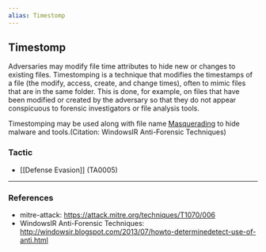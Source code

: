 ```yaml
---
alias: Timestomp
---
```


## Timestomp

Adversaries may modify file time attributes to hide new or changes to existing files. Timestomping is a technique that modifies the timestamps of a file (the modify, access, create, and change times), often to mimic files that are in the same folder. This is done, for example, on files that have been modified or created by the adversary so that they do not appear conspicuous to forensic investigators or file analysis tools.

Timestomping may be used along with file name [Masquerading](https://attack.mitre.org/techniques/T1036) to hide malware and tools.(Citation: WindowsIR Anti-Forensic Techniques)


### Tactic

- [[Defense Evasion]] (TA0005)


---
### References

- mitre-attack: https://attack.mitre.org/techniques/T1070/006
- WindowsIR Anti-Forensic Techniques: http://windowsir.blogspot.com/2013/07/howto-determinedetect-use-of-anti.html
